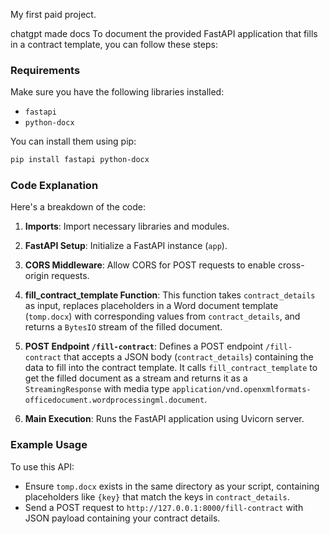 My first paid project.


chatgpt made docs
To document the provided FastAPI application that fills in a contract template, you can follow these steps:

### Requirements

Make sure you have the following libraries installed:
- `fastapi`
- `python-docx`

You can install them using pip:
```bash
pip install fastapi python-docx
```

### Code Explanation

Here's a breakdown of the code:

1. **Imports**: Import necessary libraries and modules.

2. **FastAPI Setup**: Initialize a FastAPI instance (`app`).

3. **CORS Middleware**: Allow CORS for POST requests to enable cross-origin requests.

4. **fill_contract_template Function**: This function takes `contract_details` as input, replaces placeholders in a Word document template (`tomp.docx`) with corresponding values from `contract_details`, and returns a `BytesIO` stream of the filled document.

5. **POST Endpoint `/fill-contract`**: Defines a POST endpoint `/fill-contract` that accepts a JSON body (`contract_details`) containing the data to fill into the contract template. It calls `fill_contract_template` to get the filled document as a stream and returns it as a `StreamingResponse` with media type `application/vnd.openxmlformats-officedocument.wordprocessingml.document`.

6. **Main Execution**: Runs the FastAPI application using Uvicorn server.

### Example Usage

To use this API:

- Ensure `tomp.docx` exists in the same directory as your script, containing placeholders like `{key}` that match the keys in `contract_details`.
- Send a POST request to `http://127.0.0.1:8000/fill-contract` with JSON payload containing your contract details.

